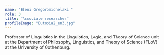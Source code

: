 ```yaml
---
name: "Eleni Gregoromichelaki "
role: 3 
title: "Associate researcher"
profileImage: "Eutopia2_en3.jpg"
---
```

Professor of Linguistics in the Linguistics, Logic, and Theory of Science unit at the Department of Philosophy, Linguistics, and Theory of Science (FLoV) at the University of Gothenburg.
